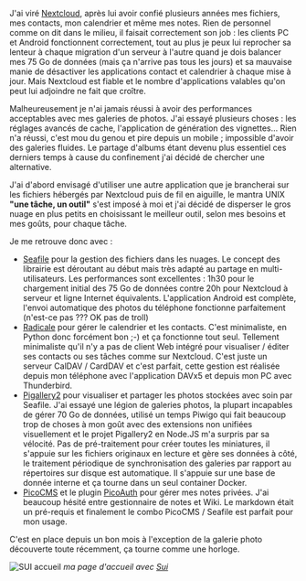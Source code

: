 <!-- title: Dispersion du gros nuage -->

<!-- category: Hébergement -->

J'ai viré [Nextcloud](https://nextcloud.com), après lui avoir confié plusieurs années mes fichiers, mes contacts, mon calendrier et même mes notes. Rien de personnel comme on dit dans le milieu, il faisait correctement son job<!-- more --> : les clients PC et Android fonctionnent correctement, tout au plus je peux lui reprocher sa lenteur à chaque migration d'un serveur à l'autre quand je dois balancer mes 75 Go de données (mais ça n'arrive pas tous les jours) et sa mauvaise manie de désactiver les applications contact et calendrier à chaque mise à jour. Mais Nextcloud est fiable et le nombre d'applications valables qu'on peut lui adjoindre ne fait que croître. 

Malheureusement je n'ai jamais réussi à avoir des performances acceptables avec mes galeries de photos. J'ai essayé plusieurs choses : les réglages avancés de cache, l'application de génération des vignettes... Rien n'a réussi, c'est mou du genou et pire depuis un mobile ; impossible d'avoir des galeries fluides. Le partage d'albums étant devenu plus essentiel ces derniers temps à cause du confinement j'ai décidé de chercher une alternative. 

J'ai d'abord envisagé d'utiliser une autre application que je brancherai sur les fichiers hébergés par Nextcloud puis de fil en aiguille, le mantra UNIX **"une tâche, un outil"** s'est imposé à moi et j'ai décidé de disperser le gros nuage en plus petits en choisissant le meilleur outil, selon mes besoins et mes goûts, pour chaque tâche. 

Je me retrouve donc avec : 

- [Seafile](https://www.seafile.com) pour la gestion des fichiers dans les nuages. Le concept des librairie est déroutant au début mais très adapté au partage en multi-utilisateurs.  Les performances sont excellentes : 1h30 pour le chargement initial des 75 Go de données contre 20h pour Nextcloud à serveur et ligne Internet équivalents. L'application Android est complète, l'envoi automatique des photos du téléphone fonctionne parfaitement (n'est-ce pas ??? OK pas de troll)
- [Radicale](https://radicale.org) pour gérer le calendrier et les contacts. C'est minimaliste, en Python donc forcément bon ;-) et ça fonctionne tout seul. Tellement minimaliste qu'il n'y a pas de client Web intégré pour visualiser / éditer ses contacts ou ses tâches comme sur Nextcloud. C'est juste un serveur CalDAV / CardDAV et c'est parfait, cette gestion est réalisée depuis mon téléphone avec l'application DAVx5 et depuis mon PC avec Thunderbird.
- [Pigallery2](https://github.com/bpatrik/PiGallery2) pour visualiser et partager les photos stockées avec soin par Seafile. J'ai essayé une légion de galeries photos, la plupart incapables de gérer 70 Go de données, utilisé un temps Piwigo qui fait beaucoup trop de choses à mon goût avec des extensions non unifiées visuellement et le projet Pigallery2 en Node.JS m'a surpris par sa vélocité. Pas de pré-traitement pour créer toutes les miniatures, il s'appuie sur les fichiers originaux en lecture et gère ses données à côté, le traitement périodique de synchronisation des galeries par rapport au répertoires sur disque est automatique. Il s'appuie sur une base de donnée interne et ça tourne dans un seul container Docker.    
- [PicoCMS](http://picocms.org) et le plugin [PicoAuth](https://picoauth.github.io) pour gérer mes notes privées. J'ai beaucoup hésité entre gestionnaire de notes et Wiki. Le markdown était un pré-requis et finalement le combo PicoCMS / Seafile est parfait pour mon usage.

C'est en place depuis un bon mois à l'exception de la galerie photo découverte toute récemment, ça tourne comme une horloge. 

![SUI accueil](/images/2020/sui-homepage.png)
*ma page d'accueil avec [Sui](https://github.com/jeroenpardon/sui)*

